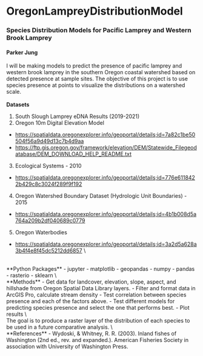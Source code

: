 # OregonLampreyDistributionModel
### Species Distribution Models for Pacific Lamprey and Western Brook Lamprey
#### Parker Jung
I will be making models to predict the presence of pacific lamprey and western brook lamprey in the southern Oregon coastal watershed based on detected presence at sample sites. The objective of this project is to use species presence at points to visualize the distributions on a watershed scale.
<br>
<br>**Datasets**
1. South Slough Lamprey eDNA Results (2019-2021)
2. Oregon 10m Digital Elevation Model
-  https://spatialdata.oregonexplorer.info/geoportal/details;id=7a82c1be50504f56a9d49d13c7b4d9aa
-  https://ftp.gis.oregon.gov/framework/elevation/DEM/Statewide_Filegeodatabase/DEM_DOWNLOAD_HELP_README.txt
3. Ecological Systems - 2010
- https://spatialdata.oregonexplorer.info/geoportal/details;id=776e6118422b429c8c3024f289f9f192
4. Oregon Watershed Boundary Dataset (Hydrologic Unit Boundaries) - 2015
- https://spatialdata.oregonexplorer.info/geoportal/details;id=4b1b008d5a764a209b2df040689c0779
5. Oregon Waterbodies
- https://spatialdata.oregonexplorer.info/geoportal/details;id=3a2d5a628a3b4f4e8f45dc5212dd6857
\
<a/>
<br>**Python Packages**
- jupyter
- matplotlib
- geopandas
- numpy
- pandas
- rasterio
- sklearn
\
<br>**Methods**
- Get data for landcover, elevation, slope, aspect, and hillshade from Oregon Spatial Data Library layers.
- Filter and format data in ArcGIS Pro, calculate stream density
- Test correlation between species presence and each of the factors above.
- Test different models for predicting species presence and select the one that performs best.
- Plot results
\
<br> The goal is to produce a raster layer of the distribution of each species to be used in a future comparative analysis.
\
<br> **References**
- Wydoski, & Whitney, R. R. (2003). Inland fishes of Washington (2nd ed., rev. and expanded.). American Fisheries Society in association with University of Washington Press.
